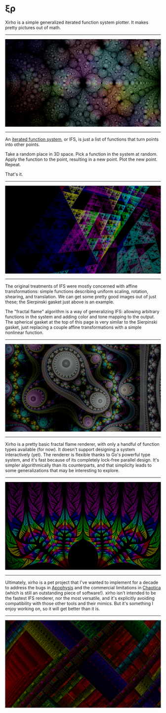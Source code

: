 # ξρ

Xirho is a simple generalized iterated function system plotter. It makes pretty pictures out of math.

---

![Spherical gasket](img/spherical.png)

---

An [iterated function system](https://en.wikipedia.org/wiki/Iterated_function_system), or IFS, is just a list of functions that turn points into other points.

Take a random place in 3D space. Pick a function in the system at random. Apply the function to the point, resulting in a new point. Plot the new point. Repeat.

That's it.

---

![Sierpinski gasket](img/sierpinski.png)

---

The original treatments of IFS were mostly concerned with affine transformations: simple functions describing uniform scaling, rotation, shearing, and translation. We can get some pretty good images out of just these; the Sierpinski gasket just above is an example.

The "fractal flame" algorithm is a way of generalizing IFS: allowing arbitrary functions in the system and adding color and tone mapping to the output. The spherical gasket at the top of this page is very similar to the Sierpinski gasket, just replacing a couple affine transformations with a simple nonlinear function.

---

![Grand Julian](img/grandjulian.png)

---

Xirho is a pretty basic fractal flame renderer, with only a handful of function types available (for now). It doesn't support designing a system interactively (yet). The renderer is flexible thanks to Go's powerful type system, and it's fast because of its completely lock-free parallel design. It's simpler algorithmically than its counterparts, and that simplicity leads to some generalizations that may be interesting to explore.

---

![Splits-Elliptic](img/splitselliptic.png)

---

Ultimately, xirho is a pet project that I've wanted to implement for a decade to address the bugs in [Apophysis](https://en.wikipedia.org/wiki/Apophysis_(software)) and the commercial limitations in [Chaotica](https://www.chaoticafractals.com/) (which is still an outstanding piece of software!). xirho isn't intended to be the fastest IFS renderer, nor the most versatile, and it's explicitly avoiding compatibility with those other tools and their mimics. But it's something I enjoy working on, so it will get better than it is.

---

![Disc Julian](img/discjulian.png)
